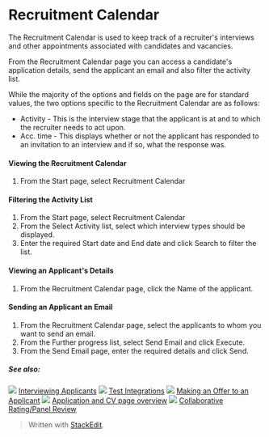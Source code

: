 # Recruitment Calendar

The  Recruitment Calendar  is used to keep track of a recruiter's interviews and other appointments associated with candidates and vacancies.

From the  Recruitment Calendar  page you can access a candidate's application details, send the applicant an email and also filter the activity list.

While the majority of the options and fields on the page are for standard values, the two options specific to the  Recruitment Calendar  are as follows:

-   Activity  - This is the interview stage that the applicant is at and to which the recruiter needs to act upon.
-   Acc. time  - This displays whether or not the applicant has responded to an invitation to an interview and if so, what the response was.

#### Viewing the Recruitment Calendar

1.  From the  Start  page, select  Recruitment Calendar

#### Filtering the Activity List

1.  From the  Start  page, select  Recruitment Calendar
2.  From the  Select Activity  list, select which interview types should be displayed.
3.  Enter the required  Start  date and  End date  and click  Search  to filter the list.

#### Viewing an Applicant's Details

1.  From the  Recruitment Calendar  page, click the  Name  of the applicant.

#### Sending an Applicant an Email

1.  From the  Recruitment Calendar  page, select the applicants to whom you want to send an email.
2.  From the  Further progress  list, select  Send Email  and click  Execute.
3.  From the  Send Email  page, enter the required details and click  Send.

##### See also:

![](../Resources/Images/icon-document-link.png) [Interviewing Applicants](interviewing_applicants.htm)
![](../Resources/Images/icon-document-link.png) [Test Integrations](test_integrations.htm)
![](../Resources/Images/icon-document-link.png) [Making an Offer to an Applicant](making_an_offer_to_an_applicant.htm)
![](../Resources/Images/icon-document-link.png) [Application and CV page overview](application_and_cv_page_overview.htm)
![](../Resources/Images/icon-document-link.png) [Collaborative Rating/Panel Review](collaborative_rating_panel_review.htm)



> Written with [StackEdit](https://stackedit.io/).
<!--stackedit_data:
eyJoaXN0b3J5IjpbNzM4OTI0NDc1XX0=
-->